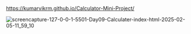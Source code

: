 https://kumarvikrm.github.io/Calculator-Mini-Project/

![screencapture-127-0-0-1-5501-Day09-Calculater-index-html-2025-02-05-11_59_10](https://github.com/user-attachments/assets/b459f54e-591b-4f62-8638-3787f53f617f)
